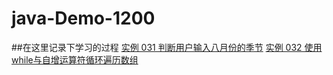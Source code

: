 # java-Demo-1200
##在这里记录下学习的过程
[实例 031 判断用户输入八月份的季节](src/com/vm321/d031/JudgeMonth.java)
[实例 032 使用while与自增运算符循环遍历数组](src/com/vm321/d032/ErgodicArray.java)
